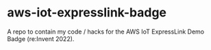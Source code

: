 # aws-iot-expresslink-badge
A repo to contain my code / hacks for the AWS IoT ExpressLink Demo Badge (re:Invent 2022).
